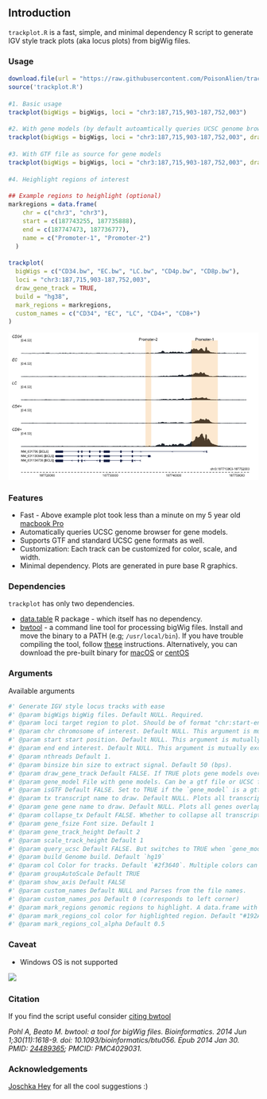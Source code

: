 ## Introduction

`trackplot.R` is a fast, simple, and minimal dependency R script to generate IGV style track plots (aka locus plots) from bigWig files.

### Usage

```r
download.file(url = "https://raw.githubusercontent.com/PoisonAlien/trackplot/master/trackplot.R", destfile = "trackplot.R")
source('trackplot.R') 

#1. Basic usage
trackplot(bigWigs = bigWigs, loci = "chr3:187,715,903-187,752,003")

#2. With gene models (by default autoamtically queries UCSC genome browser for hg19 transcripts)
trackplot(bigWigs = bigWigs, loci = "chr3:187,715,903-187,752,003", draw_gene_track = TRUE, build = "hg38")

#3. With GTF file as source for gene models
trackplot(bigWigs = bigWigs, loci = "chr3:187,715,903-187,752,003", draw_gene_track = TRUE, gene_model = "hg38_refseq.gtf.gz", isGTF = TRUE)

#4. Heighlight regions of interest

## Example regions to heighlight (optional)
markregions = data.frame(
    chr = c("chr3", "chr3"),
    start = c(187743255, 187735888),
    end = c(187747473, 187736777),
    name = c("Promoter-1", "Promoter-2")
  )
  
trackplot(
  bigWigs = c("CD34.bw", "EC.bw", "LC.bw", "CD4p.bw", "CD8p.bw"),
  loci = "chr3:187,715,903-187,752,003",
  draw_gene_track = TRUE,
  build = "hg38",
  mark_regions = markregions,
  custom_names = c("CD34", "EC", "LC", "CD4+", "CD8+")
)
```

<img src="example.png" /></a>


### Features

 * Fast - Above example plot took less than a minute on my 5 year old [macbook Pro](https://support.apple.com/kb/sp715?locale=en_GB) 
 * Automatically queries UCSC genome browser for gene models.
 * Supports GTF and standard UCSC gene formats as well.
 * Customization: Each track can be customized for color, scale, and width.
 * Minimal dependency. Plots are generated in pure base R graphics. 

### Dependencies

`trackplot` has only two dependencies. 

* [data.table](https://cran.r-project.org/web/packages/data.table/index.html) R package - which itself has no dependency.
* [bwtool](https://github.com/CRG-Barcelona/bwtool) - a command line tool for processing bigWig files. Install and move the binary to a PATH (e.g; `/usr/local/bin`). If you have trouble compiling the tool, follow [these](https://gist.github.com/PoisonAlien/e19b482ac6146bfb03142a0de1c4fbc8) instructions. Alternatively, you can download the pre-built binary for [macOS](https://www.dropbox.com/s/kajx9ya6erzyrim/bwtool_macOS.tar.gz?dl=1) or [centOS](https://www.dropbox.com/s/77ek89jqfhcmouu/bwtool_centOS_x86_64.tar.gz?dl=1)
 
### Arguments

Available arguments

```r
#' Generate IGV style locus tracks with ease
#' @param bigWigs bigWig files. Default NULL. Required.
#' @param loci target region to plot. Should be of format "chr:start-end". e.g; chr3:187715903-187752003
#' @param chr chromosome of interest. Default NULL. This argument is mutually exclusive with `loci`
#' @param start start position. Default NULL. This argument is mutually exclusive with `loci`
#' @param end end interest. Default NULL. This argument is mutually exclusive with `loci`
#' @param nthreads Default 1.
#' @param binsize bin size to extract signal. Default 50 (bps).
#' @param draw_gene_track Default FALSE. If TRUE plots gene models overlapping with the queried region
#' @param gene_model File with gene models. Can be a gtf file or UCSC file format. If you have read them into R as a data.frame, that works as well. Default NULL, automatically fetches gene models from UCSC server
#' @param isGTF Default FALSE. Set to TRUE if the `gene_model` is a gtf file.
#' @param tx transcript name to draw. Default NULL. Plots all transcripts overlapping with the queried region
#' @param gene gene name to draw. Default NULL. Plots all genes overlapping with the queried region
#' @param collapse_tx Default FALSE. Whether to collapse all transcripts belonging to same gene into a unified gene model
#' @param gene_fsize Font size. Default 1
#' @param gene_track_height Default 2 
#' @param scale_track_height Default 1
#' @param query_ucsc Default FALSE. But switches to TRUE when `gene_model` is not given.
#' @param build Genome build. Default `hg19`
#' @param col Color for tracks. Default `#2f3640`. Multiple colors can be provided for each track
#' @param groupAutoScale Default TRUE
#' @param show_axis Default FALSE
#' @param custom_names Default NULL and Parses from the file names.
#' @param custom_names_pos Default 0 (corresponds to left corner)
#' @param mark_regions genomic regions to highlight. A data.frame with at-least three columns containing chr, start and end positions.
#' @param mark_regions_col color for highlighted region. Default "#192A561A"
#' @param mark_regions_col_alpha Default 0.5
```

### Caveat

 * Windows OS is not supported
 
![](https://media.giphy.com/media/cKJjGbH7R5KKcJIR5u/giphy.gif)


### Citation

If you find the script useful consider [citing bwtool](https://academic.oup.com/bioinformatics/article/30/11/1618/282756)


*Pohl A, Beato M. bwtool: a tool for bigWig files. Bioinformatics. 2014 Jun 1;30(11):1618-9. doi: 10.1093/bioinformatics/btu056. Epub 2014 Jan 30. PMID: [24489365](https://pubmed.ncbi.nlm.nih.gov/24489365/); PMCID: PMC4029031.*



### Acknowledgements 

[Joschka Hey](https://github.com/HeyLifeHD) for all the cool suggestions :)
